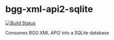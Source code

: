 # bgg-xml-api2-sqlite

[![Build Status](https://travis-ci.com/akeirian/bgg-xml-api2-sqlite.svg?branch=master)](https://travis-ci.com/akeirian/bgg-xml-api2-sqlite)

Consumes BGG XML API2 into a SQLite database
